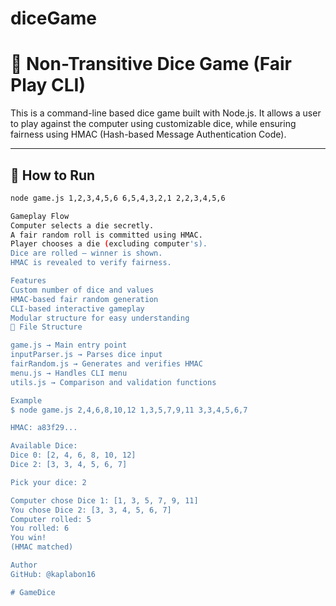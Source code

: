 # diceGame
# 🎲 Non-Transitive Dice Game (Fair Play CLI)

This is a command-line based dice game built with Node.js. It allows a user to play against the computer using customizable dice, while ensuring fairness using HMAC (Hash-based Message Authentication Code).

---

## 🚀 How to Run

```bash
node game.js 1,2,3,4,5,6 6,5,4,3,2,1 2,2,3,4,5,6

Gameplay Flow
Computer selects a die secretly.
A fair random roll is committed using HMAC.
Player chooses a die (excluding computer's).
Dice are rolled — winner is shown.
HMAC is revealed to verify fairness.

Features
Custom number of dice and values
HMAC-based fair random generation
CLI-based interactive gameplay
Modular structure for easy understanding
📂 File Structure

game.js → Main entry point
inputParser.js → Parses dice input
fairRandom.js → Generates and verifies HMAC
menu.js → Handles CLI menu
utils.js → Comparison and validation functions

Example
$ node game.js 2,4,6,8,10,12 1,3,5,7,9,11 3,3,4,5,6,7

HMAC: a83f29...

Available Dice:
Dice 0: [2, 4, 6, 8, 10, 12]
Dice 2: [3, 3, 4, 5, 6, 7]

Pick your dice: 2

Computer chose Dice 1: [1, 3, 5, 7, 9, 11]
You chose Dice 2: [3, 3, 4, 5, 6, 7]
Computer rolled: 5
You rolled: 6
You win!
(HMAC matched)

Author
GitHub: @kaplabon16

# GameDice
